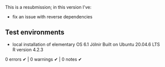 
This is a resubmission; in this version I've:
 * fix an issue with reverse dependencies


## Test environments

* local installation of elementary OS 6.1 Jólnir Built on Ubuntu 20.04.6 LTS R version 4.2.3


0 errors ✔ | 0 warnings ✔ | 0 notes ✔